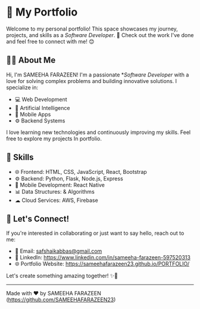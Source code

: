# 🌟 My Portfolio

Welcome to my personal portfolio! This space showcases my journey, projects, and skills as a *Software Developer*. 🚀 Check out the work I've done and feel free to connect with me! 😊

## 🧑‍💻 About Me

Hi, I'm SAMEEHA FARAZEEN! I'm a passionate **Software Developer* with a love for solving complex problems and building innovative solutions. I specialize in:

- 💻 Web Development
- 🧠 Artificial Intelligence
- 📱 Mobile Apps
- ⚙ Backend Systems

I love learning new technologies and continuously improving my skills. Feel free to explore my projects In portfolio.

## 🔧 Skills

- 🌐 Frontend: HTML, CSS, JavaScript, React, Bootstrap
- ⚙ Backend: Python, Flask, Node.js, Express
- 📱 Mobile Development: React Native
- 📊 Data Structures: & Algorithms
- ☁ Cloud Services: AWS, Firebase

## 🚀 Let's Connect!

If you're interested in collaborating or just want to say hello, reach out to me:

- 📧 Email: safshaikabbas@gmail.com
- 💼 LinkedIn: https://www.linkedin.com/in/sameeha-farazeen-597520313
- 🌐 Portfolio Website: https://sameehafarazeen23.github.io/PORTFOLIO/

Let's create something amazing together! ✨🤝

---

Made with ❤ by SAMEEHA FARAZEEN (https://github.com/SAMEEHAFARAZEEN23)
